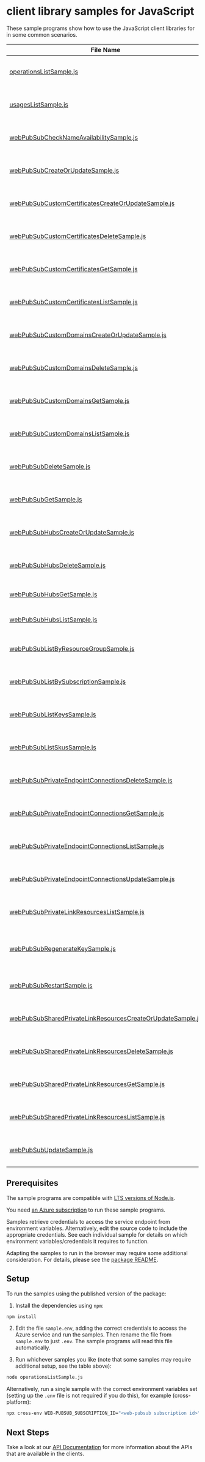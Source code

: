 # client library samples for JavaScript

These sample programs show how to use the JavaScript client libraries for in some common scenarios.

| **File Name**                                                                                                         | **Description**                                                                                                                                                                                                                                               |
| --------------------------------------------------------------------------------------------------------------------- | ------------------------------------------------------------------------------------------------------------------------------------------------------------------------------------------------------------------------------------------------------------- |
| [operationsListSample.js][operationslistsample]                                                                       | Lists all of the available REST API operations of the Microsoft.SignalRService provider. x-ms-original-file: specification/webpubsub/resource-manager/Microsoft.SignalRService/stable/2023-02-01/examples/Operations_List.json                                |
| [usagesListSample.js][usageslistsample]                                                                               | List resource usage quotas by location. x-ms-original-file: specification/webpubsub/resource-manager/Microsoft.SignalRService/stable/2023-02-01/examples/Usages_List.json                                                                                     |
| [webPubSubCheckNameAvailabilitySample.js][webpubsubchecknameavailabilitysample]                                       | Checks that the resource name is valid and is not already in use. x-ms-original-file: specification/webpubsub/resource-manager/Microsoft.SignalRService/stable/2023-02-01/examples/WebPubSub_CheckNameAvailability.json                                       |
| [webPubSubCreateOrUpdateSample.js][webpubsubcreateorupdatesample]                                                     | Create or update a resource. x-ms-original-file: specification/webpubsub/resource-manager/Microsoft.SignalRService/stable/2023-02-01/examples/WebPubSub_CreateOrUpdate.json                                                                                   |
| [webPubSubCustomCertificatesCreateOrUpdateSample.js][webpubsubcustomcertificatescreateorupdatesample]                 | Create or update a custom certificate. x-ms-original-file: specification/webpubsub/resource-manager/Microsoft.SignalRService/stable/2023-02-01/examples/WebPubSubCustomCertificates_CreateOrUpdate.json                                                       |
| [webPubSubCustomCertificatesDeleteSample.js][webpubsubcustomcertificatesdeletesample]                                 | Delete a custom certificate. x-ms-original-file: specification/webpubsub/resource-manager/Microsoft.SignalRService/stable/2023-02-01/examples/WebPubSubCustomCertificates_Delete.json                                                                         |
| [webPubSubCustomCertificatesGetSample.js][webpubsubcustomcertificatesgetsample]                                       | Get a custom certificate. x-ms-original-file: specification/webpubsub/resource-manager/Microsoft.SignalRService/stable/2023-02-01/examples/WebPubSubCustomCertificates_Get.json                                                                               |
| [webPubSubCustomCertificatesListSample.js][webpubsubcustomcertificateslistsample]                                     | List all custom certificates. x-ms-original-file: specification/webpubsub/resource-manager/Microsoft.SignalRService/stable/2023-02-01/examples/WebPubSubCustomCertificates_List.json                                                                          |
| [webPubSubCustomDomainsCreateOrUpdateSample.js][webpubsubcustomdomainscreateorupdatesample]                           | Create or update a custom domain. x-ms-original-file: specification/webpubsub/resource-manager/Microsoft.SignalRService/stable/2023-02-01/examples/WebPubSubCustomDomains_CreateOrUpdate.json                                                                 |
| [webPubSubCustomDomainsDeleteSample.js][webpubsubcustomdomainsdeletesample]                                           | Delete a custom domain. x-ms-original-file: specification/webpubsub/resource-manager/Microsoft.SignalRService/stable/2023-02-01/examples/WebPubSubCustomDomains_Delete.json                                                                                   |
| [webPubSubCustomDomainsGetSample.js][webpubsubcustomdomainsgetsample]                                                 | Get a custom domain. x-ms-original-file: specification/webpubsub/resource-manager/Microsoft.SignalRService/stable/2023-02-01/examples/WebPubSubCustomDomains_Get.json                                                                                         |
| [webPubSubCustomDomainsListSample.js][webpubsubcustomdomainslistsample]                                               | List all custom domains. x-ms-original-file: specification/webpubsub/resource-manager/Microsoft.SignalRService/stable/2023-02-01/examples/WebPubSubCustomDomains_List.json                                                                                    |
| [webPubSubDeleteSample.js][webpubsubdeletesample]                                                                     | Operation to delete a resource. x-ms-original-file: specification/webpubsub/resource-manager/Microsoft.SignalRService/stable/2023-02-01/examples/WebPubSub_Delete.json                                                                                        |
| [webPubSubGetSample.js][webpubsubgetsample]                                                                           | Get the resource and its properties. x-ms-original-file: specification/webpubsub/resource-manager/Microsoft.SignalRService/stable/2023-02-01/examples/WebPubSub_Get.json                                                                                      |
| [webPubSubHubsCreateOrUpdateSample.js][webpubsubhubscreateorupdatesample]                                             | Create or update a hub setting. x-ms-original-file: specification/webpubsub/resource-manager/Microsoft.SignalRService/stable/2023-02-01/examples/WebPubSubHubs_CreateOrUpdate.json                                                                            |
| [webPubSubHubsDeleteSample.js][webpubsubhubsdeletesample]                                                             | Delete a hub setting. x-ms-original-file: specification/webpubsub/resource-manager/Microsoft.SignalRService/stable/2023-02-01/examples/WebPubSubHubs_Delete.json                                                                                              |
| [webPubSubHubsGetSample.js][webpubsubhubsgetsample]                                                                   | Get a hub setting. x-ms-original-file: specification/webpubsub/resource-manager/Microsoft.SignalRService/stable/2023-02-01/examples/WebPubSubHubs_Get.json                                                                                                    |
| [webPubSubHubsListSample.js][webpubsubhubslistsample]                                                                 | List hub settings. x-ms-original-file: specification/webpubsub/resource-manager/Microsoft.SignalRService/stable/2023-02-01/examples/WebPubSubHubs_List.json                                                                                                   |
| [webPubSubListByResourceGroupSample.js][webpubsublistbyresourcegroupsample]                                           | Handles requests to list all resources in a resource group. x-ms-original-file: specification/webpubsub/resource-manager/Microsoft.SignalRService/stable/2023-02-01/examples/WebPubSub_ListByResourceGroup.json                                               |
| [webPubSubListBySubscriptionSample.js][webpubsublistbysubscriptionsample]                                             | Handles requests to list all resources in a subscription. x-ms-original-file: specification/webpubsub/resource-manager/Microsoft.SignalRService/stable/2023-02-01/examples/WebPubSub_ListBySubscription.json                                                  |
| [webPubSubListKeysSample.js][webpubsublistkeyssample]                                                                 | Get the access keys of the resource. x-ms-original-file: specification/webpubsub/resource-manager/Microsoft.SignalRService/stable/2023-02-01/examples/WebPubSub_ListKeys.json                                                                                 |
| [webPubSubListSkusSample.js][webpubsublistskussample]                                                                 | List all available skus of the resource. x-ms-original-file: specification/webpubsub/resource-manager/Microsoft.SignalRService/stable/2023-02-01/examples/WebPubSub_ListSkus.json                                                                             |
| [webPubSubPrivateEndpointConnectionsDeleteSample.js][webpubsubprivateendpointconnectionsdeletesample]                 | Delete the specified private endpoint connection x-ms-original-file: specification/webpubsub/resource-manager/Microsoft.SignalRService/stable/2023-02-01/examples/WebPubSubPrivateEndpointConnections_Delete.json                                             |
| [webPubSubPrivateEndpointConnectionsGetSample.js][webpubsubprivateendpointconnectionsgetsample]                       | Get the specified private endpoint connection x-ms-original-file: specification/webpubsub/resource-manager/Microsoft.SignalRService/stable/2023-02-01/examples/WebPubSubPrivateEndpointConnections_Get.json                                                   |
| [webPubSubPrivateEndpointConnectionsListSample.js][webpubsubprivateendpointconnectionslistsample]                     | List private endpoint connections x-ms-original-file: specification/webpubsub/resource-manager/Microsoft.SignalRService/stable/2023-02-01/examples/WebPubSubPrivateEndpointConnections_List.json                                                              |
| [webPubSubPrivateEndpointConnectionsUpdateSample.js][webpubsubprivateendpointconnectionsupdatesample]                 | Update the state of specified private endpoint connection x-ms-original-file: specification/webpubsub/resource-manager/Microsoft.SignalRService/stable/2023-02-01/examples/WebPubSubPrivateEndpointConnections_Update.json                                    |
| [webPubSubPrivateLinkResourcesListSample.js][webpubsubprivatelinkresourceslistsample]                                 | Get the private link resources that need to be created for a resource. x-ms-original-file: specification/webpubsub/resource-manager/Microsoft.SignalRService/stable/2023-02-01/examples/WebPubSubPrivateLinkResources_List.json                               |
| [webPubSubRegenerateKeySample.js][webpubsubregeneratekeysample]                                                       | Regenerate the access key for the resource. PrimaryKey and SecondaryKey cannot be regenerated at the same time. x-ms-original-file: specification/webpubsub/resource-manager/Microsoft.SignalRService/stable/2023-02-01/examples/WebPubSub_RegenerateKey.json |
| [webPubSubRestartSample.js][webpubsubrestartsample]                                                                   | Operation to restart a resource. x-ms-original-file: specification/webpubsub/resource-manager/Microsoft.SignalRService/stable/2023-02-01/examples/WebPubSub_Restart.json                                                                                      |
| [webPubSubSharedPrivateLinkResourcesCreateOrUpdateSample.js][webpubsubsharedprivatelinkresourcescreateorupdatesample] | Create or update a shared private link resource x-ms-original-file: specification/webpubsub/resource-manager/Microsoft.SignalRService/stable/2023-02-01/examples/WebPubSubSharedPrivateLinkResources_CreateOrUpdate.json                                      |
| [webPubSubSharedPrivateLinkResourcesDeleteSample.js][webpubsubsharedprivatelinkresourcesdeletesample]                 | Delete the specified shared private link resource x-ms-original-file: specification/webpubsub/resource-manager/Microsoft.SignalRService/stable/2023-02-01/examples/WebPubSubSharedPrivateLinkResources_Delete.json                                            |
| [webPubSubSharedPrivateLinkResourcesGetSample.js][webpubsubsharedprivatelinkresourcesgetsample]                       | Get the specified shared private link resource x-ms-original-file: specification/webpubsub/resource-manager/Microsoft.SignalRService/stable/2023-02-01/examples/WebPubSubSharedPrivateLinkResources_Get.json                                                  |
| [webPubSubSharedPrivateLinkResourcesListSample.js][webpubsubsharedprivatelinkresourceslistsample]                     | List shared private link resources x-ms-original-file: specification/webpubsub/resource-manager/Microsoft.SignalRService/stable/2023-02-01/examples/WebPubSubSharedPrivateLinkResources_List.json                                                             |
| [webPubSubUpdateSample.js][webpubsubupdatesample]                                                                     | Operation to update an exiting resource. x-ms-original-file: specification/webpubsub/resource-manager/Microsoft.SignalRService/stable/2023-02-01/examples/WebPubSub_Update.json                                                                               |

## Prerequisites

The sample programs are compatible with [LTS versions of Node.js](https://github.com/nodejs/release#release-schedule).

You need [an Azure subscription][freesub] to run these sample programs.

Samples retrieve credentials to access the service endpoint from environment variables. Alternatively, edit the source code to include the appropriate credentials. See each individual sample for details on which environment variables/credentials it requires to function.

Adapting the samples to run in the browser may require some additional consideration. For details, please see the [package README][package].

## Setup

To run the samples using the published version of the package:

1. Install the dependencies using `npm`:

```bash
npm install
```

2. Edit the file `sample.env`, adding the correct credentials to access the Azure service and run the samples. Then rename the file from `sample.env` to just `.env`. The sample programs will read this file automatically.

3. Run whichever samples you like (note that some samples may require additional setup, see the table above):

```bash
node operationsListSample.js
```

Alternatively, run a single sample with the correct environment variables set (setting up the `.env` file is not required if you do this), for example (cross-platform):

```bash
npx cross-env WEB-PUBSUB_SUBSCRIPTION_ID="<web-pubsub subscription id>" node operationsListSample.js
```

## Next Steps

Take a look at our [API Documentation][apiref] for more information about the APIs that are available in the clients.

[operationslistsample]: https://github.com/Azure/azure-sdk-for-js/blob/main/sdk/web-pubsub/arm-webpubsub/samples/v1/javascript/operationsListSample.js
[usageslistsample]: https://github.com/Azure/azure-sdk-for-js/blob/main/sdk/web-pubsub/arm-webpubsub/samples/v1/javascript/usagesListSample.js
[webpubsubchecknameavailabilitysample]: https://github.com/Azure/azure-sdk-for-js/blob/main/sdk/web-pubsub/arm-webpubsub/samples/v1/javascript/webPubSubCheckNameAvailabilitySample.js
[webpubsubcreateorupdatesample]: https://github.com/Azure/azure-sdk-for-js/blob/main/sdk/web-pubsub/arm-webpubsub/samples/v1/javascript/webPubSubCreateOrUpdateSample.js
[webpubsubcustomcertificatescreateorupdatesample]: https://github.com/Azure/azure-sdk-for-js/blob/main/sdk/web-pubsub/arm-webpubsub/samples/v1/javascript/webPubSubCustomCertificatesCreateOrUpdateSample.js
[webpubsubcustomcertificatesdeletesample]: https://github.com/Azure/azure-sdk-for-js/blob/main/sdk/web-pubsub/arm-webpubsub/samples/v1/javascript/webPubSubCustomCertificatesDeleteSample.js
[webpubsubcustomcertificatesgetsample]: https://github.com/Azure/azure-sdk-for-js/blob/main/sdk/web-pubsub/arm-webpubsub/samples/v1/javascript/webPubSubCustomCertificatesGetSample.js
[webpubsubcustomcertificateslistsample]: https://github.com/Azure/azure-sdk-for-js/blob/main/sdk/web-pubsub/arm-webpubsub/samples/v1/javascript/webPubSubCustomCertificatesListSample.js
[webpubsubcustomdomainscreateorupdatesample]: https://github.com/Azure/azure-sdk-for-js/blob/main/sdk/web-pubsub/arm-webpubsub/samples/v1/javascript/webPubSubCustomDomainsCreateOrUpdateSample.js
[webpubsubcustomdomainsdeletesample]: https://github.com/Azure/azure-sdk-for-js/blob/main/sdk/web-pubsub/arm-webpubsub/samples/v1/javascript/webPubSubCustomDomainsDeleteSample.js
[webpubsubcustomdomainsgetsample]: https://github.com/Azure/azure-sdk-for-js/blob/main/sdk/web-pubsub/arm-webpubsub/samples/v1/javascript/webPubSubCustomDomainsGetSample.js
[webpubsubcustomdomainslistsample]: https://github.com/Azure/azure-sdk-for-js/blob/main/sdk/web-pubsub/arm-webpubsub/samples/v1/javascript/webPubSubCustomDomainsListSample.js
[webpubsubdeletesample]: https://github.com/Azure/azure-sdk-for-js/blob/main/sdk/web-pubsub/arm-webpubsub/samples/v1/javascript/webPubSubDeleteSample.js
[webpubsubgetsample]: https://github.com/Azure/azure-sdk-for-js/blob/main/sdk/web-pubsub/arm-webpubsub/samples/v1/javascript/webPubSubGetSample.js
[webpubsubhubscreateorupdatesample]: https://github.com/Azure/azure-sdk-for-js/blob/main/sdk/web-pubsub/arm-webpubsub/samples/v1/javascript/webPubSubHubsCreateOrUpdateSample.js
[webpubsubhubsdeletesample]: https://github.com/Azure/azure-sdk-for-js/blob/main/sdk/web-pubsub/arm-webpubsub/samples/v1/javascript/webPubSubHubsDeleteSample.js
[webpubsubhubsgetsample]: https://github.com/Azure/azure-sdk-for-js/blob/main/sdk/web-pubsub/arm-webpubsub/samples/v1/javascript/webPubSubHubsGetSample.js
[webpubsubhubslistsample]: https://github.com/Azure/azure-sdk-for-js/blob/main/sdk/web-pubsub/arm-webpubsub/samples/v1/javascript/webPubSubHubsListSample.js
[webpubsublistbyresourcegroupsample]: https://github.com/Azure/azure-sdk-for-js/blob/main/sdk/web-pubsub/arm-webpubsub/samples/v1/javascript/webPubSubListByResourceGroupSample.js
[webpubsublistbysubscriptionsample]: https://github.com/Azure/azure-sdk-for-js/blob/main/sdk/web-pubsub/arm-webpubsub/samples/v1/javascript/webPubSubListBySubscriptionSample.js
[webpubsublistkeyssample]: https://github.com/Azure/azure-sdk-for-js/blob/main/sdk/web-pubsub/arm-webpubsub/samples/v1/javascript/webPubSubListKeysSample.js
[webpubsublistskussample]: https://github.com/Azure/azure-sdk-for-js/blob/main/sdk/web-pubsub/arm-webpubsub/samples/v1/javascript/webPubSubListSkusSample.js
[webpubsubprivateendpointconnectionsdeletesample]: https://github.com/Azure/azure-sdk-for-js/blob/main/sdk/web-pubsub/arm-webpubsub/samples/v1/javascript/webPubSubPrivateEndpointConnectionsDeleteSample.js
[webpubsubprivateendpointconnectionsgetsample]: https://github.com/Azure/azure-sdk-for-js/blob/main/sdk/web-pubsub/arm-webpubsub/samples/v1/javascript/webPubSubPrivateEndpointConnectionsGetSample.js
[webpubsubprivateendpointconnectionslistsample]: https://github.com/Azure/azure-sdk-for-js/blob/main/sdk/web-pubsub/arm-webpubsub/samples/v1/javascript/webPubSubPrivateEndpointConnectionsListSample.js
[webpubsubprivateendpointconnectionsupdatesample]: https://github.com/Azure/azure-sdk-for-js/blob/main/sdk/web-pubsub/arm-webpubsub/samples/v1/javascript/webPubSubPrivateEndpointConnectionsUpdateSample.js
[webpubsubprivatelinkresourceslistsample]: https://github.com/Azure/azure-sdk-for-js/blob/main/sdk/web-pubsub/arm-webpubsub/samples/v1/javascript/webPubSubPrivateLinkResourcesListSample.js
[webpubsubregeneratekeysample]: https://github.com/Azure/azure-sdk-for-js/blob/main/sdk/web-pubsub/arm-webpubsub/samples/v1/javascript/webPubSubRegenerateKeySample.js
[webpubsubrestartsample]: https://github.com/Azure/azure-sdk-for-js/blob/main/sdk/web-pubsub/arm-webpubsub/samples/v1/javascript/webPubSubRestartSample.js
[webpubsubsharedprivatelinkresourcescreateorupdatesample]: https://github.com/Azure/azure-sdk-for-js/blob/main/sdk/web-pubsub/arm-webpubsub/samples/v1/javascript/webPubSubSharedPrivateLinkResourcesCreateOrUpdateSample.js
[webpubsubsharedprivatelinkresourcesdeletesample]: https://github.com/Azure/azure-sdk-for-js/blob/main/sdk/web-pubsub/arm-webpubsub/samples/v1/javascript/webPubSubSharedPrivateLinkResourcesDeleteSample.js
[webpubsubsharedprivatelinkresourcesgetsample]: https://github.com/Azure/azure-sdk-for-js/blob/main/sdk/web-pubsub/arm-webpubsub/samples/v1/javascript/webPubSubSharedPrivateLinkResourcesGetSample.js
[webpubsubsharedprivatelinkresourceslistsample]: https://github.com/Azure/azure-sdk-for-js/blob/main/sdk/web-pubsub/arm-webpubsub/samples/v1/javascript/webPubSubSharedPrivateLinkResourcesListSample.js
[webpubsubupdatesample]: https://github.com/Azure/azure-sdk-for-js/blob/main/sdk/web-pubsub/arm-webpubsub/samples/v1/javascript/webPubSubUpdateSample.js
[apiref]: https://docs.microsoft.com/javascript/api/@azure/arm-webpubsub?view=azure-node-preview
[freesub]: https://azure.microsoft.com/free/
[package]: https://github.com/Azure/azure-sdk-for-js/tree/main/sdk/web-pubsub/arm-webpubsub/README.md
